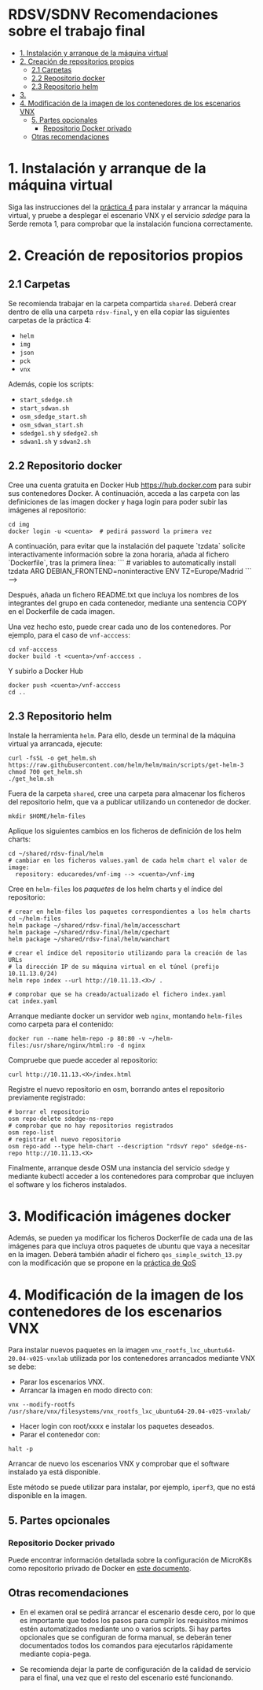 <!-- omit from toc -->
RDSV/SDNV Recomendaciones sobre el trabajo final
================================================

<!-- omit from toc -->
- [1. Instalación y arranque de la máquina virtual](#1-instalación-y-arranque-de-la-máquina-virtual)
- [2. Creación de repositorios propios](#2-creación-de-repositorios-propios)
  - [2.1 Carpetas](#21-carpetas)
  - [2.2 Repositorio docker](#22-repositorio-docker)
  - [2.3 Repositorio helm](#23-repositorio-helm)
- [3.](#3)
- [4. Modificación de la imagen de los contenedores de los escenarios VNX](#4-modificación-de-la-imagen-de-los-contenedores-de-los-escenarios-vnx)
  - [5. Partes opcionales](#5-partes-opcionales)
    - [Repositorio Docker privado](#repositorio-docker-privado)
  - [Otras recomendaciones](#otras-recomendaciones)

# 1. Instalación y arranque de la máquina virtual

Siga las instrucciones del la [práctica 4](rdsv-p4.md) para instalar y arrancar
la máquina virtual, y pruebe a desplegar el escenario VNX y el servicio _sdedge_
para la Serde remota 1, para comprobar que la instalación funciona
correctamente. 

# 2. Creación de repositorios propios

## 2.1 Carpetas

Se recomienda trabajar en la carpeta compartida `shared`. Deberá crear dentro
de ella una carpeta `rdsv-final`, y en ella copiar las siguientes carpetas de la
práctica 4:
- `helm`
- `img`
- `json`
- `pck`
- `vnx`
  
Además, copie los scripts:
- `start_sdedge.sh`
- `start_sdwan.sh`
- `osm_sdedge_start.sh`
- `osm_sdwan_start.sh`
- `sdedge1.sh` y `sdedge2.sh`
- `sdwan1.sh` y `sdwan2.sh`


## 2.2 Repositorio docker

Cree una cuenta gratuita en Docker Hub https://hub.docker.com para subir sus
contenedores Docker. A continuación, acceda a las carpeta con las definiciones 
de las imagen docker y haga login para poder subir las imágenes al repositorio:

```
cd img
docker login -u <cuenta>  # pedirá password la primera vez
```

<!--> A continuación, para evitar que la instalación del paquete `tzdata` solicite
interactivamente información sobre la zona horaria, añada al fichero
`Dockerfile`, tras la primera línea:

```
# variables to automatically install tzdata 
ARG DEBIAN_FRONTEND=noninteractive
ENV TZ=Europe/Madrid
```
-->

Después, añada un fichero README.txt que incluya los nombres de los integrantes
del grupo en cada contenedor, mediante una sentencia COPY en el Dockerfile de cada
imagen.

Una vez hecho esto, puede crear cada uno de los contenedores. Por ejemplo, para el caso de `vnf-acccess`:

```
cd vnf-acccess
docker build -t <cuenta>/vnf-acccess .
```

Y subirlo a Docker Hub

```
docker push <cuenta>/vnf-acccess
cd ..
```

## 2.3 Repositorio helm

Instale la herramienta `helm`. Para ello, desde un terminal de la máquina virtual ya arrancada, ejecute:

```shell
curl -fsSL -o get_helm.sh https://raw.githubusercontent.com/helm/helm/main/scripts/get-helm-3
chmod 700 get_helm.sh
./get_helm.sh
```

Fuera de la carpeta `shared`, cree una carpeta para almacenar los ficheros del repositorio helm, que va a publicar utilizando un contenedor de docker.

```shell
mkdir $HOME/helm-files
```

Aplique los siguientes cambios en los ficheros de definición de los helm charts:

```shell
cd ~/shared/rdsv-final/helm
# cambiar en los ficheros values.yaml de cada helm chart el valor de
image:
  repository: educaredes/vnf-img --> <cuenta>/vnf-img
```

Cree en `helm-files` los *paquetes* de los helm charts y el índice del
repositorio:

```shell
# crear en helm-files los paquetes correspondientes a los helm charts
cd ~/helm-files
helm package ~/shared/rdsv-final/helm/accesschart
helm package ~/shared/rdsv-final/helm/cpechart
helm package ~/shared/rdsv-final/helm/wanchart

# crear el índice del repositorio utilizando para la creación de las URLs
# la dirección IP de su máquina virtual en el túnel (prefijo 10.11.13.0/24)
helm repo index --url http://10.11.13.<X>/ .

# comprobar que se ha creado/actualizado el fichero index.yaml
cat index.yaml
```

Arranque mediante docker un servidor web `nginx`, montando `helm-files` 
como carpeta para el contenido:

```shell
docker run --name helm-repo -p 80:80 -v ~/helm-files:/usr/share/nginx/html:ro -d nginx
```
Compruebe que puede acceder al repositorio:

```shell
curl http://10.11.13.<X>/index.html
```

Registre el nuevo repositorio en osm, borrando antes el repositorio previamente registrado:

```shell
# borrar el repositorio
osm repo-delete sdedge-ns-repo
# comprobar que no hay repositorios registrados 
osm repo-list
# registrar el nuevo repositorio
osm repo-add --type helm-chart --description "rdsvY repo" sdedge-ns-repo http://10.11.13.<X>
```

Finalmente, arranque desde OSM una instancia del servicio `sdedge` y mediante
kubectl acceder a los contenedores para comprobar que incluyen el software
y los ficheros instalados.


# 3. Modificación imágenes docker

Además, se pueden ya modificar los ficheros Dockerfile de cada una de las
imágenes  para que incluya otros paquetes de ubuntu que vaya a necesitar en la
imagen. Deberá también añadir el fichero `qos_simple_switch_13.py` con la
modificación que se propone en la [práctica de
QoS](http://osrg.github.io/ryu-book/en/html/rest_qos.html)

# 4. Modificación de la imagen de los contenedores de los escenarios VNX

Para instalar nuevos paquetes en la imagen
`vnx_rootfs_lxc_ubuntu64-20.04-v025-vnxlab` utilizada por los contenedores
arrancados mediante VNX se debe:

- Parar los escenarios VNX.
- Arrancar la imagen en modo directo con:

```
vnx --modify-rootfs /usr/share/vnx/filesystems/vnx_rootfs_lxc_ubuntu64-20.04-v025-vnxlab/
```

- Hacer login con root/xxxx e instalar los paquetes deseados.
- Parar el contenedor con:

```
halt -p
```

Arrancar de nuevo los escenarios VNX y comprobar que el software instalado ya 
está disponible.

Este método se puede utilizar para instalar, por ejemplo, `iperf3`, que no está
disponible en la imagen.

## 5. Partes opcionales

### Repositorio Docker privado 

Puede encontrar información detallada sobre la configuración de MicroK8s como
repositorio privado de Docker en [este documento](repo-privado-docker.md).

## Otras recomendaciones

- En el examen oral se pedirá arrancar el escenario desde cero, por lo que es
importante que todos los pasos para cumplir los requisitos mínimos estén
automatizados mediante uno o varios scripts. Si hay partes opcionales que se
configuran de forma manual, se deberán tener documentados todos los comandos
para ejecutarlos rápidamente mediante copia-pega. 

- Se recomienda dejar la parte de configuración de la calidad de servicio para el final, una vez que el resto del escenario esté funcionando.


